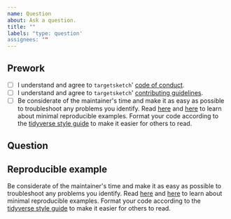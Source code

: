 ```yaml
---
name: Question
about: Ask a question.
title: ""
labels: "type: question'
assignees: ""
---
```


## Prework

* [ ] I understand and agree to `targetsketch`' [code of conduct](https://github.com/wlandau/targetsketch/blob/master/CODE_OF_CONDUCT.md).
* [ ] I understand and agree to `targetsketch`' [contributing guidelines](https://github.com/wlandau/targetsketch/blob/master/CONTRIBUTING.md).
* [ ] Be considerate of the maintainer's time and make it as easy as possible to troubleshoot any problems you identify. Read [here](https://stackoverflow.com/questions/5963269/how-to-make-a-great-r-reproducible-example) and [here](https://www.tidyverse.org/help/) to learn about minimal reproducible examples. Format your code according to the [tidyverse style guide](https://style.tidyverse.org/) to make it easier for others to read.

## Question

## Reproducible example

Be considerate of the maintainer's time and make it as easy as possible to troubleshoot any problems you identify. Read [here](https://stackoverflow.com/questions/5963269/how-to-make-a-great-r-reproducible-example) and [here](https://www.tidyverse.org/help/) to learn about minimal reproducible examples. Format your code according to the [tidyverse style guide](https://style.tidyverse.org/) to make it easier for others to read.
